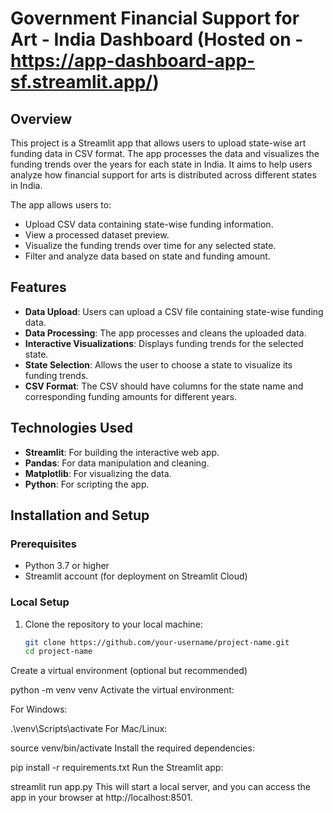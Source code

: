 # **Government Financial Support for Art - India Dashboard** (Hosted on - https://app-dashboard-app-sf.streamlit.app/)

## **Overview**
This project is a Streamlit app that allows users to upload state-wise art funding data in CSV format. The app processes the data and visualizes the funding trends over the years for each state in India. It aims to help users analyze how financial support for arts is distributed across different states in India.

The app allows users to:
- Upload CSV data containing state-wise funding information.
- View a processed dataset preview.
- Visualize the funding trends over time for any selected state.
- Filter and analyze data based on state and funding amount.

## **Features**
- **Data Upload**: Users can upload a CSV file containing state-wise funding data.
- **Data Processing**: The app processes and cleans the uploaded data.
- **Interactive Visualizations**: Displays funding trends for the selected state.
- **State Selection**: Allows the user to choose a state to visualize its funding trends.
- **CSV Format**: The CSV should have columns for the state name and corresponding funding amounts for different years.



## **Technologies Used**
- **Streamlit**: For building the interactive web app.
- **Pandas**: For data manipulation and cleaning.
- **Matplotlib**: For visualizing the data.
- **Python**: For scripting the app.

## **Installation and Setup**

### **Prerequisites**
- Python 3.7 or higher
- Streamlit account (for deployment on Streamlit Cloud)

### **Local Setup**
1. Clone the repository to your local machine:
   ```bash
   git clone https://github.com/your-username/project-name.git
   cd project-name
Create a virtual environment (optional but recommended)

python -m venv venv
Activate the virtual environment:

For Windows:

.\venv\Scripts\activate
For Mac/Linux:

source venv/bin/activate
Install the required dependencies:

pip install -r requirements.txt
Run the Streamlit app:

streamlit run app.py
This will start a local server, and you can access the app in your browser at http://localhost:8501.

